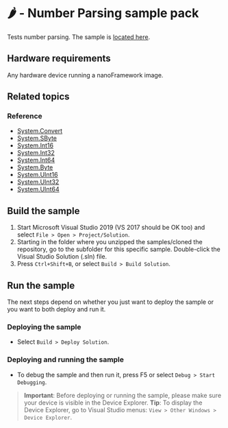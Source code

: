 # 🌶️ - Number Parsing sample pack

Tests number parsing.
The sample is [located here](./).

## Hardware requirements

Any hardware device running a nanoFramework image.

## Related topics

### Reference

- [System.Convert](http://docs.nanoframework.net/api/System.Convert.html)
- [System.SByte](http://docs.nanoframework.net/api/System.SByte.html)
- [System.Int16](http://docs.nanoframework.net/api/System.Int16.html)
- [System.Int32](http://docs.nanoframework.net/api/System.Int32.html)
- [System.Int64](http://docs.nanoframework.net/api/System.Int64.html)
- [System.Byte](http://docs.nanoframework.net/api/System.Byte.html)
- [System.UInt16](http://docs.nanoframework.net/api/System.UInt16.html)
- [System.UInt32](http://docs.nanoframework.net/api/System.UInt32.html)
- [System.UInt64](http://docs.nanoframework.net/api/System.UInt64.html)

## Build the sample

1. Start Microsoft Visual Studio 2019 (VS 2017 should be OK too) and select `File > Open > Project/Solution`.
1. Starting in the folder where you unzipped the samples/cloned the repository, go to the subfolder for this specific sample. Double-click the Visual Studio Solution (.sln) file.
1. Press `Ctrl+Shift+B`, or select `Build > Build Solution`.

## Run the sample

The next steps depend on whether you just want to deploy the sample or you want to both deploy and run it.

### Deploying the sample

- Select `Build > Deploy Solution`.

### Deploying and running the sample

- To debug the sample and then run it, press F5 or select `Debug > Start Debugging`.

> **Important**: Before deploying or running the sample, please make sure your device is visible in the Device Explorer.
> **Tip**: To display the Device Explorer, go to Visual Studio menus: `View > Other Windows > Device Explorer`.
